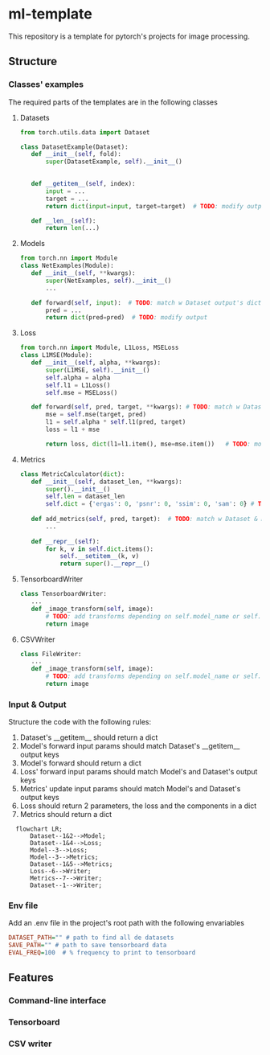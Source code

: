 # ml-template
This repository is a template for pytorch's projects for image processing.

## Structure
### Classes' examples
The required parts of the templates are in the following classes
1. Datasets
    ```python
   from torch.utils.data import Dataset
 
   class DatasetExample(Dataset):
       def __init__(self, fold):
           super(DatasetExample, self).__init__()
           
   
       def __getitem__(self, index):
           input = ...
           target = ...
           return dict(input=input, target=target)  # TODO: modify output
   
       def __len__(self):
           return len(...)
    ```
2. Models
    ```python
   from torch.nn import Module
   class NetExamples(Module):
       def __init__(self, **kwargs):
           super(NetExamples, self).__init__()
           ...
    
       def forward(self, input):  # TODO: match w Dataset output's dict
           pred = ...
           return dict(pred=pred)  # TODO: modify output

    ```
3. Loss
    ```python
   from torch.nn import Module, L1Loss, MSELoss
   class L1MSE(Module):
       def __init__(self, alpha, **kwargs):
           super(L1MSE, self).__init__()
           self.alpha = alpha
           self.l1 = L1Loss()
           self.mse = MSELoss()
   
       def forward(self, pred, target, **kwargs): # TODO: match w Dataset & Model output's dict
           mse = self.mse(target, pred)
           l1 = self.alpha * self.l1(pred, target)
           loss = l1 + mse
   
           return loss, dict(l1=l1.item(), mse=mse.item())   # TODO: modify output
    ```
4. Metrics
    ```python
   class MetricCalculator(dict):
       def __init__(self, dataset_len, **kwargs):
           super().__init__()      
           self.len = dataset_len
           self.dict = {'ergas': 0, 'psnr': 0, 'ssim': 0, 'sam': 0} # TODO: modify metrics
       
       def add_metrics(self, pred, target):  # TODO: match w Dataset & Model output's dict     
           ...  
       
       def __repr__(self):
           for k, v in self.dict.items():
               self.__setitem__(k, v)
               return super().__repr__()    
    ```
5. TensorboardWriter
    ```python
   class TensorboardWriter:
       ...
       def _image_transform(self, image):
           # TODO: add transforms depending on self.model_name or self.dataset_name
           return image
    ```
6. CSVWriter
    ```python
   class FileWriter:
       ...
       def _image_transform(self, image):
           # TODO: add transforms depending on self.model_name or self.dataset_name
           return image
    ```
### Input & Output
Structure the code with the following rules:
1. Dataset's \_\_getitem\_\_ should return a dict
2. Model's forward input params should match Dataset's \_\_getitem\_\_ output keys
3. Model's forward should return a dict
4. Loss' forward input params should match Model's and Dataset's output keys
5. Metrics' update input params should match Model's and Dataset's output keys
6. Loss should return 2 parameters, the loss and the components in a dict
7. Metrics should return a dict

```mermaid
  flowchart LR;
      Dataset--1&2-->Model;
      Dataset--1&4-->Loss;
      Model--3-->Loss;
      Model--3-->Metrics;
      Dataset--1&5-->Metrics;
      Loss--6-->Writer;
      Metrics--7-->Writer;
      Dataset--1-->Writer;
```
### Env file
Add an .env file in the project's root path with the following envariables
```ini
DATASET_PATH="" # path to find all de datasets
SAVE_PATH="" # path to save tensorboard data
EVAL_FREQ=100  # % frequency to print to tensorboard
```

## Features
### Command-line interface
### Tensorboard 
### CSV writer

